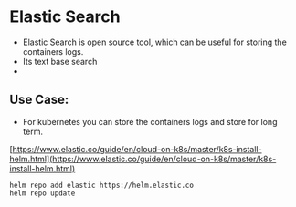
# Elastic Search

- Elastic Search is open source tool, which can be useful for storing the containers logs.
- Its text base search
-


## Use Case:
- For kubernetes you can store the containers logs and store for long term.


[https://www.elastic.co/guide/en/cloud-on-k8s/master/k8s-install-helm.html](https://www.elastic.co/guide/en/cloud-on-k8s/master/k8s-install-helm.html)

```shell
helm repo add elastic https://helm.elastic.co
helm repo update
```
